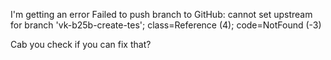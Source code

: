 I'm getting an error
Failed to push branch to GitHub: cannot set upstream for branch 'vk-b25b-create-tes'; class=Reference (4); code=NotFound (-3)

Cab you check if you can fix that?